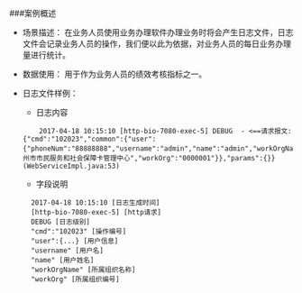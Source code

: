 ###案例概述
* 场景描述：
在业务人员使用业务办理软件办理业务时将会产生日志文件，日志文件会记录业务人员的操作，我们便以此为依据，对业务人员的每日业务办理量进行统计。

* 数据使用：
用于作为业务人员的绩效考核指标之一。

* 日志文件样例：
    * 日志内容
    ```
        2017-04-18 10:15:10 [http-bio-7080-exec-5] DEBUG  - <==请求报文:{"cmd":"102023","common":{"user":{"phoneNum":"88888888","username":"admin","name":"admin","workOrgName":"广州市市民服务和社会保障卡管理中心","workOrg":"0000001"}},"params":{}} (WebServiceImpl.java:53)
    ```
    * 字段说明
   ```
     2017-04-18 10:15:10 [日志生成时间]
     [http-bio-7080-exec-5] [http请求]
     DEBUG [日志级别]
     "cmd":"102023" [操作编号]
     "user":{...} [用户信息]
     "username" [用户名]
     "name" [用户姓名]
     "workOrgName" [所属组织名称]
     "workOrg" [所属组织编号]
    ```